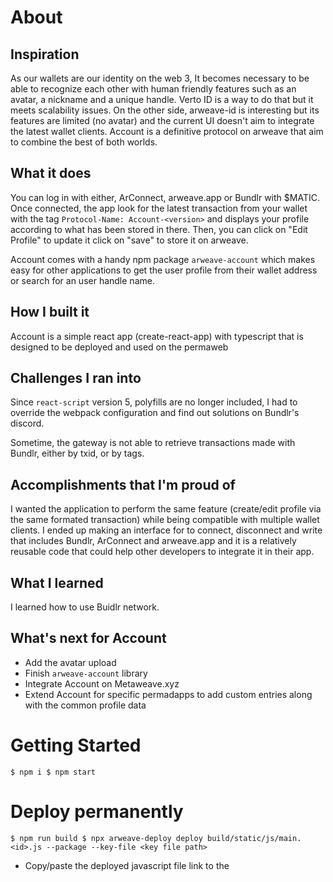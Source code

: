 # About

## Inspiration

As our wallets are our identity on the web 3, It becomes necessary to be able to recognize each other with human friendly features such as an avatar, a nickname and a unique handle. Verto ID is a way to do that but it meets scalability issues. On the other side, arweave-id is interesting but its features are limited (no avatar) and the current UI doesn't aim to integrate the latest wallet clients.
Account is a definitive protocol on arweave that aim to combine the best of both worlds.

## What it does

You can log in with either, ArConnect, arweave.app or Bundlr with $MATIC. Once connected, the app look for the latest transaction from your wallet with the tag `Protocol-Name: Account-<version>` and displays your profile according to what has been stored in there.
Then, you can click on "Edit Profile" to update it click on "save" to store it on arweave.

Account comes with a handy npm package `arweave-account` which makes easy for other applications to get the user profile from their wallet address or search for an user handle name.

## How I built it

Account is a simple react app (create-react-app) with typescript that is designed to be deployed and used on the permaweb

## Challenges I ran into

Since `react-script` version 5, polyfills are no longer included, I had to override the webpack configuration and find out solutions on Bundlr's discord.

Sometime, the gateway is not able to retrieve transactions made with Bundlr, either by txid, or by tags.

## Accomplishments that I'm proud of

I wanted the application to perform the same feature (create/edit profile via the same formated transaction) while being compatible with multiple wallet clients. I ended up making an interface for to connect, disconnect and write that includes Bundlr, ArConnect and arweave.app and it is a relatively reusable code that could help other developers to integrate it in their app. 

## What I learned

I learned how to use Buidlr network.

## What's next for Account

- Add the avatar upload
- Finish `arweave-account` library
- Integrate Account on Metaweave.xyz
- Extend Account for specific permadapps to add custom entries along with the common profile data

# Getting Started

`
$ npm i
$ npm start
`

# Deploy permanently

`
$ npm run build
$ npx arweave-deploy deploy build/static/js/main.<id>.js --package --key-file <key file path>
`

- Copy/paste the deployed javascript file link to the <script> tag in `/build/index.html`
- In `/build/index.html` move the <script> tag from <head> in <body> at the end

`
$ npx arweave-deploy deploy build/index.html --package --key-file <your key file>
`

Voilà
